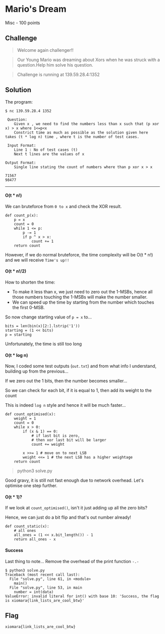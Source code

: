 # Mario's Dream
Misc - 100 points

## Challenge 
> Welcome again challenger!!

> Our Young Mario was dreaming about Xors when he was struck with a question.Help him solve his question.

> Challenge is running at 139.59.28.4:1352

## Solution

The program:

    $ nc 139.59.28.4 1352
        
     Question:  
        Given x , we need to find the numbers less than x such that (p xor x) > x where 1<=p<x
        Constrict time as much as possible as the solution given here takes (t * log n) time , where t is the number of test cases.
     
     Input Format:
        Line 1 : No of test cases (t)
        Next t lines are the values of x

    Output Format:
        Single line stating the count of numbers where than p xor x > x

    71567
    98477

---

#### O(t * n!)

We can bruteforce from `0 to x` and check the XOR result. 

    def count_p(x):
        p = x
        count = 0
        while 1 <= p:
            p -= 1
            if p ^ x > x:
                count += 1
        return count

However, if we do normal bruteforce, the time complexity will be O(t * n!) and we will receive `Time's up!!`

#### O(t * n!/2)

How to shorten the time:
- To make it less than x, we just need to zero out the 1-MSBs, hence all those numbers touching the 1-MSBs will make the number smaller.
- We can speed up the time by starting from the number which touches the first 0-MSB.

So now change starting value of `p = x` to...
    
    bits = len(bin(x)[2:].lstrip('1'))
    starting = (1 << bits)
    p = starting

Unfortunately, the time is still too long

#### O(t * log n)

Now, I coded some test outputs (`out.txt`) and from what info I understand, building up from the previous...

If we zero out the 1 bits, then the number becomes smaller...

So we can check for each bit, if it is equal to 1, then add its weight to the count

This is indeed `log n` style and hence it will be much faster...

    def count_optimised(x):
        weight = 1
        count = 0
        while x > 0:
            if (x & 1) == 0:
                # if last bit is zero,
                # then xor last bit will be larger
                count += weight

            x >>= 1 # move on to next LSB
            weight <<= 1 # the next LSB has a higher weightage
        return count

> python3 solve.py

Good gravy, it is still not fast enough due to network overhead. Let's optimise one step further.

#### O(t * 1)?

If we look at `count_optimised()`, 
isn't it just adding up all the zero bits?

Hence, we can just do a bit flip and that's out number already!

    def count_static(x):
        # all ones
        all_ones = (1 << x.bit_length()) - 1
        return all_ones - x

#### Success

Last thing to note... Remove the overhead of the print function `-.-`

    $ python3 solve.py 
    Traceback (most recent call last):
      File "solve.py", line 61, in <module>
        main()
      File "solve.py", line 53, in main
        number = int(data)
    ValueError: invalid literal for int() with base 10: 'Success, the flag is xiomara{link_lists_are_cool_btw}'

## Flag
`xiomara{link_lists_are_cool_btw}`